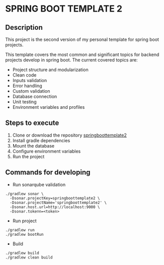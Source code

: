 # SPRING BOOT TEMPLATE 2

## Description
This project is the second version of my 
personal template for spring boot projects.

This template covers the most common and significant
topics for backend projects develop in spring boot.
The current covered topics are:

- Project structure and modularization
- Clean code
- Inputs validation
- Error handling
- Custom validation
- Database connection
- Unit testing
- Environment variables and profiles

## Steps to execute

1. Clone or download the repository [springboottemplate2](https://github.com/BrandonnC9898/springboottemplate2)
2. Install gradle dependencies
3. Mount the database
4. Configure environment variables
5. Run the project

## Commands for developing

- Run sonarqube validation
```
./gradlew sonar \
  -Dsonar.projectKey=springboottemplate2 \
  -Dsonar.projectName='springboottemplate2' \
  -Dsonar.host.url=http://localhost:9000 \
  -Dsonar.toke☺n=<token>
```

- Run project
```
./gradlew run
./gradlew bootRun
```

- Build
```
./gradlew build
./gradlew clean build
```